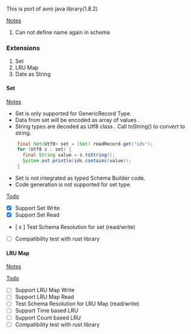 This is port of avro java library(1.8.2)


[Notes]()

1. Can not define name again in schema


















### Extensions

1. Set
2. LRU Map
3. Date as String



#### Set

[Notes]()

- Set is only supported for GenericRecord Type.
- Data from set will be encoded as array of values .
- String types are decoded as Utf8 class . Call toString() to convert to string.
```java
    final Set<Utf8> set = (Set) readRecord.get("ids");
    for (Utf8 s : set) {
      final String value = s.toString();
      System.out.println(ids.contains(value));
    }
```


- Set is not integrated as typed Schema Builder code.
- Code generation is not supported for set type.

[Todo]()

- [x] Support Set Write
- [x] Support Set Read
- [ x ] Test Schema Resolution for set (read/write)
- [ ] Compatibility test with rust library


#### LRU Map

[Notes]()

[Todo]()

- [ ] Support LRU Map Write
- [ ] Support LRU Map Read
- [ ] Test Schema Resolution for LRU Map (read/write)
- [ ] Support Time based LRU
- [ ] Support Count based LRU
- [ ] Compatibility test with rust library